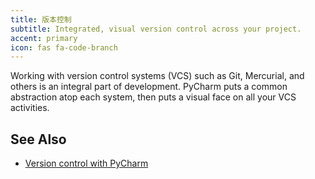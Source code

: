 ```yaml
---
title: 版本控制
subtitle: Integrated, visual version control across your project.
accent: primary
icon: fas fa-code-branch
---
```


Working with version control systems (VCS) such as Git, Mercurial, and others is an integral part of development. PyCharm puts a common abstraction atop each system, then puts a visual face on all your VCS activities.

## See Also
- [Version control with PyCharm](https://www.jetbrains.com/help/pycharm/version-control-integration.html?section=Windows%20or%20Linux)
